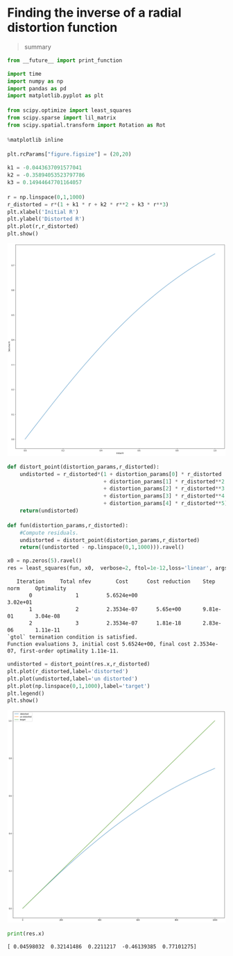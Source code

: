# Finding the inverse of a radial distortion function
> summary



```python
from __future__ import print_function
```

```python
import time
import numpy as np
import pandas as pd
import matplotlib.pyplot as plt

from scipy.optimize import least_squares
from scipy.sparse import lil_matrix
from scipy.spatial.transform import Rotation as Rot

%matplotlib inline

plt.rcParams["figure.figsize"] = (20,20)
```

```python
k1 = -0.0443637091577041
k2 = -0.35894053523797786
k3 = 0.14944647701164057

r = np.linspace(0,1,1000)
r_distorted = r*(1 + k1 * r + k2 * r**2 + k3 * r**3)
plt.xlabel('Initial R')
plt.ylabel('Distorted R')
plt.plot(r,r_distorted)
plt.show()
```


![png](/images/Inverse-Radial-Distortion/output_2_0.png)


```python
def distort_point(distortion_params,r_distorted):
    undistorted = r_distorted*(1 + distortion_params[0] * r_distorted
                               + distortion_params[1] * r_distorted**2
                               + distortion_params[2] * r_distorted**3
                               + distortion_params[3] * r_distorted**4
                               + distortion_params[4] * r_distorted**5)
    return(undistorted)

def fun(distortion_params,r_distorted):
    #Compute residuals.
    undistorted = distort_point(distortion_params,r_distorted)
    return((undistorted - np.linspace(0,1,1000))).ravel()

```

```python
x0 = np.zeros(5).ravel()
res = least_squares(fun, x0,  verbose=2, ftol=1e-12,loss='linear', args=([r_distorted]))
```

       Iteration     Total nfev        Cost      Cost reduction    Step norm     Optimality   
           0              1         5.6524e+00                                    3.02e+01    
           1              2         2.3534e-07      5.65e+00       9.81e-01       3.04e-08    
           2              3         2.3534e-07      1.81e-18       2.83e-06       1.11e-11    
    `gtol` termination condition is satisfied.
    Function evaluations 3, initial cost 5.6524e+00, final cost 2.3534e-07, first-order optimality 1.11e-11.


```python
undistorted = distort_point(res.x,r_distorted)    
plt.plot(r_distorted,label='distorted')
plt.plot(undistorted,label='un distorted')
plt.plot(np.linspace(0,1,1000),label='target')
plt.legend()
plt.show()
```


![png](/images/Inverse-Radial-Distortion/output_5_0.png)


```python
print(res.x)
```

    [ 0.04598032  0.32141486  0.2211217  -0.46139385  0.77101275]

